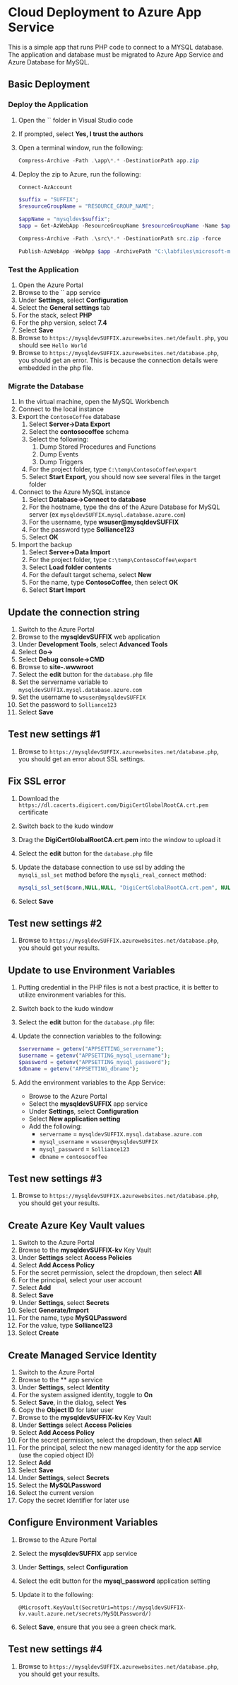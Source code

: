 # Cloud Deployment to Azure App Service

This is a simple app that runs PHP code to connect to a MYSQL database.  The application and database must be migrated to Azure App Service and Azure Database for MySQL.

## Basic Deployment

### Deploy the Application

1. Open the `` folder in Visual Studio code
2. If prompted, select **Yes, I trust the authors**
3. Open a terminal window, run the following:

    ```PowerShell
    Compress-Archive -Path .\app\*.* -DestinationPath app.zip
    ```

4. Deploy the zip to Azure, run the following:

    ```PowerShell
    Connect-AzAccount

    $suffix = "SUFFIX";
    $resourceGroupName = "RESOURCE_GROUP_NAME";

    $appName = "mysqldev$suffix";
    $app = Get-AzWebApp -ResourceGroupName $resourceGroupName -Name $appName

    Compress-Archive -Path .\src\*.* -DestinationPath src.zip -force
    
    Publish-AzWebApp -WebApp $app -ArchivePath "C:\labfiles\microsoft-mysql-developer-guide\Artifacts\02-01-CloudDeploy\src.zip"
    ```

### Test the Application

1. Open the Azure Portal
2. Browse to the `` app service
3. Under **Settings**, select **Configuration**
4. Select the **General settings** tab
5. For the stack, select **PHP**
6. For the php version, select **7.4**
7. Select **Save**
8. Browse to `https://mysqldevSUFFIX.azurewebsites.net/default.php`, you should see `Hello World`
9. Browse to `https://mysqldevSUFFIX.azurewebsites.net/database.php`, you should get an error.  This is because the connection details were embedded in the php file.

### Migrate the Database

1. In the virtual machine, open the MySQL Workbench
2. Connect to the local instance
3. Export the `ContosoCoffee` database
   1. Select **Server->Data Export**
   2. Select the **contosocoffee** schema
   3. Select the following:
      1. Dump Stored Procedures and Functions
      2. Dump Events
      3. Dump Triggers
   4. For the project folder, type `C:\temp\ContosoCoffee\export`
   5. Select **Start Export**, you should now see several files in the target folder
4. Connect to the Azure MySQL instance
   1. Select **Database->Connect to database**
   2. For the hostname, type the dns of the Azure Database for MySQL server (ex `mysqldevSUFFIX.mysql.database.azure.com`)
   3. For the username, type **wsuser@mysqldevSUFFIX**
   4. For the password type **Solliance123**
   5. Select **OK**
5. Import the backup
   1. Select **Server->Data Import**
   2. For the project folder, type `C:\temp\ContosoCoffee\export`
   3. Select **Load folder contents**
   4. For the default target schema, select **New**
   5. For the name, type **ContosoCoffee**, then select **OK**
   6. Select **Start Import**

## Update the connection string

1. Switch to the Azure Portal
2. Browse to the **mysqldevSUFFIX** web application
3. Under **Development Tools**, select **Advanced Tools**
4. Select **Go->**
5. Select **Debug console->CMD**
6. Browse to **site-.wwwroot**
7. Select the **edit** button for the `database.php` file
8. Set the servername variable to `mysqldevSUFFIX.mysql.database.azure.com`
9. Set the username to `wsuser@mysqldevSUFFIX`
10. Set the password to `Solliance123`
11. Select **Save**

## Test new settings #1

1. Browse to `https://mysqldevSUFFIX.azurewebsites.net/database.php`, you should get an error about SSL settings.

## Fix SSL error

1. Download the `https://dl.cacerts.digicert.com/DigiCertGlobalRootCA.crt.pem` certificate
2. Switch back to the kudo window
3. Drag the **DigiCertGlobalRootCA.crt.pem** into the window to upload it
4. Select the **edit** button for the `database.php` file
5. Update the database connection to use ssl by adding the `mysqli_ssl_set` method before the `mysqli_real_connect` method:

    ```php
    mysqli_ssl_set($conn,NULL,NULL, "DigiCertGlobalRootCA.crt.pem", NULL, NULL);
    ```

6. Select **Save**

## Test new settings #2

1. Browse to `https://mysqldevSUFFIX.azurewebsites.net/database.php`, you should get your results.

## Update to use Environment Variables

1. Putting credential in the PHP files is not a best practice, it is better to utilize environment variables for this.
2. Switch back to the kudo window
3. Select the **edit** button for the `database.php` file:
4. Update the connection variables to the following:

    ```php
    $servername = getenv("APPSETTING_servername");
    $username = getenv("APPSETTING_mysql_username");
    $password = getenv("APPSETTING_mysql_password");
    $dbname = getenv("APPSETTING_dbname");
    ```

5. Add the environment variables to the App Service:
   - Browse to the Azure Portal
   - Select the **mysqldevSUFFIX** app service
   - Under **Settings**, select **Configuration**
   - Select **New application setting**
   - Add the following:
     - `servername` = `mysqldevSUFFIX.mysql.database.azure.com`
     - `mysql_username` = `wsuser@mysqldevSUFFIX`
     - `mysql_password` = `Solliance123`
     - `dbname` = `contosocoffee`

## Test new settings #3

1. Browse to `https://mysqldevSUFFIX.azurewebsites.net/database.php`, you should get your results.

## Create Azure Key Vault values

1. Switch to the Azure Portal
2. Browse to the **mysqldevSUFFIX-kv** Key Vault
3. Under **Settings** select **Access Policies**
4. Select **Add Access Policy**
5. For the secret permission, select the dropdown, then select **All**
6. For the principal, select your user account
7. Select **Add**
8. Select **Save**
9. Under **Settings**, select **Secrets**
10. Select **Generate/Import**
11. For the name, type **MySQLPassword**
12. For the value, type **Solliance123**
13. Select **Create**

## Create Managed Service Identity

1. Switch to the Azure Portal
2. Browse to the ** app service
3. Under **Settings**, select **Identity**
4. For the system assigned identity, toggle to **On**
5. Select **Save**, in the dialog, select **Yes**
6. Copy the **Object ID** for later user
7. Browse to the **mysqldevSUFFIX-kv** Key Vault
8. Under **Settings** select **Access Policies**
9. Select **Add Access Policy**
10. For the secret permission, select the dropdown, then select **All**
11. For the principal, select the new managed identity for the app service (use the copied object ID)
12. Select **Add**
13. Select **Save**
14. Under **Settings**, select **Secrets**
15. Select the **MySQLPassword**
16. Select the current version
17. Copy the secret identifier for later use

## Configure Environment Variables

1. Browse to the Azure Portal
2. Select the **mysqldevSUFFIX** app service
3. Under **Settings**, select **Configuration**
4. Select the edit button for the **mysql_password** application setting
5. Update it to the following:

    ```text
    @Microsoft.KeyVault(SecretUri=https://mysqldevSUFFIX-kv.vault.azure.net/secrets/MySQLPassword/)
    ```

6. Select **Save**, ensure that you see a green check mark.

## Test new settings #4

1. Browse to `https://mysqldevSUFFIX.azurewebsites.net/database.php`, you should get your results.

